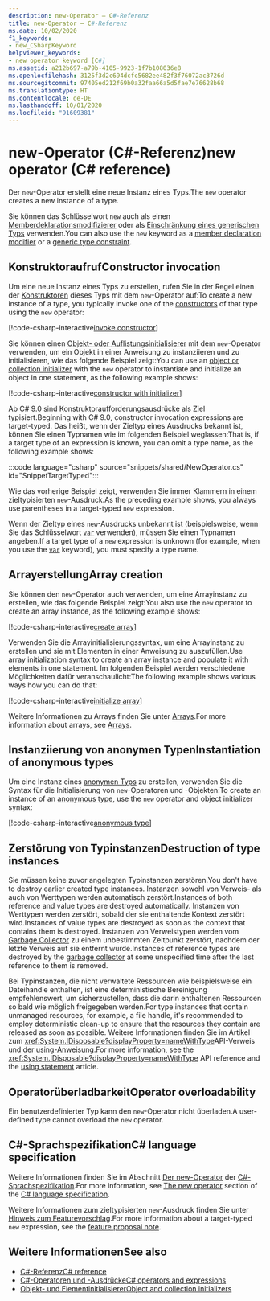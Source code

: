 ```yaml
---
description: new-Operator – C#-Referenz
title: new-Operator – C#-Referenz
ms.date: 10/02/2020
f1_keywords:
- new_CSharpKeyword
helpviewer_keywords:
- new operator keyword [C#]
ms.assetid: a212b697-a79b-4105-9923-1f7b108036e8
ms.openlocfilehash: 3125f3d2c694dcfc5682ee482f3f76072ac3726d
ms.sourcegitcommit: 97405ed212f69b0a32faa66a5d5fae7e76628b68
ms.translationtype: HT
ms.contentlocale: de-DE
ms.lasthandoff: 10/01/2020
ms.locfileid: "91609381"
---
```

# <a name="new-operator-c-reference"></a><span data-ttu-id="8688c-103">new-Operator (C#-Referenz)</span><span class="sxs-lookup"><span data-stu-id="8688c-103">new operator (C# reference)</span></span>

<span data-ttu-id="8688c-104">Der `new`-Operator erstellt eine neue Instanz eines Typs.</span><span class="sxs-lookup"><span data-stu-id="8688c-104">The `new` operator creates a new instance of a type.</span></span>

<span data-ttu-id="8688c-105">Sie können das Schlüsselwort `new` auch als einen [Memberdeklarationsmodifizierer](../keywords/new-modifier.md) oder als [Einschränkung eines generischen Typs](../keywords/new-constraint.md) verwenden.</span><span class="sxs-lookup"><span data-stu-id="8688c-105">You can also use the `new` keyword as a [member declaration modifier](../keywords/new-modifier.md) or a [generic type constraint](../keywords/new-constraint.md).</span></span>

## <a name="constructor-invocation"></a><span data-ttu-id="8688c-106">Konstruktoraufruf</span><span class="sxs-lookup"><span data-stu-id="8688c-106">Constructor invocation</span></span>

<span data-ttu-id="8688c-107">Um eine neue Instanz eines Typs zu erstellen, rufen Sie in der Regel einen der [Konstruktoren](../../programming-guide/classes-and-structs/constructors.md) dieses Typs mit dem `new`-Operator auf:</span><span class="sxs-lookup"><span data-stu-id="8688c-107">To create a new instance of a type, you typically invoke one of the [constructors](../../programming-guide/classes-and-structs/constructors.md) of that type using the `new` operator:</span></span>

[!code-csharp-interactive[invoke constructor](snippets/shared/NewOperator.cs#Constructor)]

<span data-ttu-id="8688c-108">Sie können einen [Objekt- oder Auflistungsinitialisierer](../../programming-guide/classes-and-structs/object-and-collection-initializers.md) mit dem `new`-Operator verwenden, um ein Objekt in einer Anweisung zu instanziieren und zu initialisieren, wie das folgende Beispiel zeigt:</span><span class="sxs-lookup"><span data-stu-id="8688c-108">You can use an [object or collection initializer](../../programming-guide/classes-and-structs/object-and-collection-initializers.md) with the `new` operator to instantiate and initialize an object in one statement, as the following example shows:</span></span>

[!code-csharp-interactive[constructor with initializer](snippets/shared/NewOperator.cs#ConstructorWithInitializer)]

<span data-ttu-id="8688c-109">Ab C# 9.0 sind Konstruktoraufforderungsausdrücke als Ziel typisiert.</span><span class="sxs-lookup"><span data-stu-id="8688c-109">Beginning with C# 9.0, constructor invocation expressions are target-typed.</span></span> <span data-ttu-id="8688c-110">Das heißt, wenn der Zieltyp eines Ausdrucks bekannt ist, können Sie einen Typnamen wie im folgenden Beispiel weglassen:</span><span class="sxs-lookup"><span data-stu-id="8688c-110">That is, if a target type of an expression is known, you can omit a type name, as the following example shows:</span></span>

:::code language="csharp" source="snippets/shared/NewOperator.cs" id="SnippetTargetTyped":::

<span data-ttu-id="8688c-111">Wie das vorherige Beispiel zeigt, verwenden Sie immer Klammern in einem zieltypisierten `new`-Ausdruck.</span><span class="sxs-lookup"><span data-stu-id="8688c-111">As the preceding example shows, you always use parentheses in a target-typed `new` expression.</span></span>

<span data-ttu-id="8688c-112">Wenn der Zieltyp eines `new`-Ausdrucks unbekannt ist (beispielsweise, wenn Sie das Schlüsselwort [`var`](../keywords/var.md) verwenden), müssen Sie einen Typnamen angeben.</span><span class="sxs-lookup"><span data-stu-id="8688c-112">If a target type of a `new` expression is unknown (for example, when you use the [`var`](../keywords/var.md) keyword), you must specify a type name.</span></span>

## <a name="array-creation"></a><span data-ttu-id="8688c-113">Arrayerstellung</span><span class="sxs-lookup"><span data-stu-id="8688c-113">Array creation</span></span>

<span data-ttu-id="8688c-114">Sie können den `new`-Operator auch verwenden, um eine Arrayinstanz zu erstellen, wie das folgende Beispiel zeigt:</span><span class="sxs-lookup"><span data-stu-id="8688c-114">You also use the `new` operator to create an array instance, as the following example shows:</span></span>

[!code-csharp-interactive[create array](snippets/shared/NewOperator.cs#Array)]

<span data-ttu-id="8688c-115">Verwenden Sie die Arrayinitialisierungssyntax, um eine Arrayinstanz zu erstellen und sie mit Elementen in einer Anweisung zu auszufüllen.</span><span class="sxs-lookup"><span data-stu-id="8688c-115">Use array initialization syntax to create an array instance and populate it with elements in one statement.</span></span> <span data-ttu-id="8688c-116">Im folgenden Beispiel werden verschiedene Möglichkeiten dafür veranschaulicht:</span><span class="sxs-lookup"><span data-stu-id="8688c-116">The following example shows various ways how you can do that:</span></span>

[!code-csharp-interactive[initialize array](snippets/shared/NewOperator.cs#ArrayInitialization)]

<span data-ttu-id="8688c-117">Weitere Informationen zu Arrays finden Sie unter [Arrays](../../programming-guide/arrays/index.md).</span><span class="sxs-lookup"><span data-stu-id="8688c-117">For more information about arrays, see [Arrays](../../programming-guide/arrays/index.md).</span></span>

## <a name="instantiation-of-anonymous-types"></a><span data-ttu-id="8688c-118">Instanziierung von anonymen Typen</span><span class="sxs-lookup"><span data-stu-id="8688c-118">Instantiation of anonymous types</span></span>

<span data-ttu-id="8688c-119">Um eine Instanz eines [anonymen Typs](../../programming-guide/classes-and-structs/anonymous-types.md) zu erstellen, verwenden Sie die Syntax für die Initialisierung von `new`-Operatoren und -Objekten:</span><span class="sxs-lookup"><span data-stu-id="8688c-119">To create an instance of an [anonymous type](../../programming-guide/classes-and-structs/anonymous-types.md), use the `new` operator and object initializer syntax:</span></span>

[!code-csharp-interactive[anonymous type](snippets/shared/NewOperator.cs#AnonymousType)]

## <a name="destruction-of-type-instances"></a><span data-ttu-id="8688c-120">Zerstörung von Typinstanzen</span><span class="sxs-lookup"><span data-stu-id="8688c-120">Destruction of type instances</span></span>

<span data-ttu-id="8688c-121">Sie müssen keine zuvor angelegten Typinstanzen zerstören.</span><span class="sxs-lookup"><span data-stu-id="8688c-121">You don't have to destroy earlier created type instances.</span></span> <span data-ttu-id="8688c-122">Instanzen sowohl von Verweis- als auch von Werttypen werden automatisch zerstört.</span><span class="sxs-lookup"><span data-stu-id="8688c-122">Instances of both reference and value types are destroyed automatically.</span></span> <span data-ttu-id="8688c-123">Instanzen von Werttypen werden zerstört, sobald der sie enthaltende Kontext zerstört wird.</span><span class="sxs-lookup"><span data-stu-id="8688c-123">Instances of value types are destroyed as soon as the context that contains them is destroyed.</span></span> <span data-ttu-id="8688c-124">Instanzen von Verweistypen werden vom [Garbage Collector](../../../standard/garbage-collection/index.md) zu einem unbestimmten Zeitpunkt zerstört, nachdem der letzte Verweis auf sie entfernt wurde.</span><span class="sxs-lookup"><span data-stu-id="8688c-124">Instances of reference types are destroyed by the [garbage collector](../../../standard/garbage-collection/index.md) at some unspecified time after the last reference to them is removed.</span></span>

<span data-ttu-id="8688c-125">Bei Typinstanzen, die nicht verwaltete Ressourcen wie beispielsweise ein Dateihandle enthalten, ist eine deterministische Bereinigung empfehlenswert, um sicherzustellen, dass die darin enthaltenen Ressourcen so bald wie möglich freigegeben werden.</span><span class="sxs-lookup"><span data-stu-id="8688c-125">For type instances that contain unmanaged resources, for example, a file handle, it's recommended to employ deterministic clean-up to ensure that the resources they contain are released as soon as possible.</span></span> <span data-ttu-id="8688c-126">Weitere Informationen finden Sie im Artikel zum <xref:System.IDisposable?displayProperty=nameWithType>API-Verweis und der [using-Anweisung](../keywords/using-statement.md).</span><span class="sxs-lookup"><span data-stu-id="8688c-126">For more information, see the <xref:System.IDisposable?displayProperty=nameWithType> API reference and the [using statement](../keywords/using-statement.md) article.</span></span>

## <a name="operator-overloadability"></a><span data-ttu-id="8688c-127">Operatorüberladbarkeit</span><span class="sxs-lookup"><span data-stu-id="8688c-127">Operator overloadability</span></span>

<span data-ttu-id="8688c-128">Ein benutzerdefinierter Typ kann den `new`-Operator nicht überladen.</span><span class="sxs-lookup"><span data-stu-id="8688c-128">A user-defined type cannot overload the `new` operator.</span></span>

## <a name="c-language-specification"></a><span data-ttu-id="8688c-129">C#-Sprachspezifikation</span><span class="sxs-lookup"><span data-stu-id="8688c-129">C# language specification</span></span>

<span data-ttu-id="8688c-130">Weitere Informationen finden Sie im Abschnitt [Der new-Operator](~/_csharplang/spec/expressions.md#the-new-operator) der [C#-Sprachspezifikation](~/_csharplang/spec/introduction.md).</span><span class="sxs-lookup"><span data-stu-id="8688c-130">For more information, see [The new operator](~/_csharplang/spec/expressions.md#the-new-operator) section of the [C# language specification](~/_csharplang/spec/introduction.md).</span></span>

<span data-ttu-id="8688c-131">Weitere Informationen zum zieltypisierten `new`-Ausdruck finden Sie unter [Hinweis zum Featurevorschlag](~/_csharplang/proposals/csharp-9.0/target-typed-new.md).</span><span class="sxs-lookup"><span data-stu-id="8688c-131">For more information about a target-typed `new` expression, see the [feature proposal note](~/_csharplang/proposals/csharp-9.0/target-typed-new.md).</span></span>

## <a name="see-also"></a><span data-ttu-id="8688c-132">Weitere Informationen</span><span class="sxs-lookup"><span data-stu-id="8688c-132">See also</span></span>

- [<span data-ttu-id="8688c-133">C#-Referenz</span><span class="sxs-lookup"><span data-stu-id="8688c-133">C# reference</span></span>](../index.md)
- [<span data-ttu-id="8688c-134">C#-Operatoren und -Ausdrücke</span><span class="sxs-lookup"><span data-stu-id="8688c-134">C# operators and expressions</span></span>](index.md)
- [<span data-ttu-id="8688c-135">Objekt- und Elementinitialisierer</span><span class="sxs-lookup"><span data-stu-id="8688c-135">Object and collection initializers</span></span>](../../programming-guide/classes-and-structs/object-and-collection-initializers.md)
